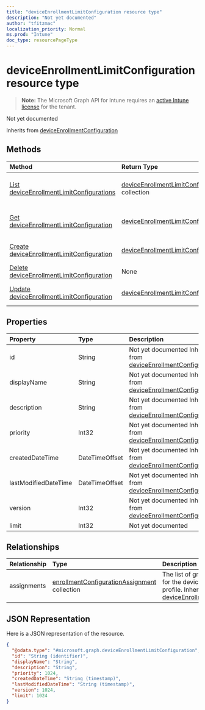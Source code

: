 ```yaml
---
title: "deviceEnrollmentLimitConfiguration resource type"
description: "Not yet documented"
author: "tfitzmac"
localization_priority: Normal
ms.prod: "Intune"
doc_type: resourcePageType
---
```


# deviceEnrollmentLimitConfiguration resource type

> **Note:** The Microsoft Graph API for Intune requires an [active Intune license](https://go.microsoft.com/fwlink/?linkid=839381) for the tenant.

Not yet documented


Inherits from [deviceEnrollmentConfiguration](../resources/intune-onboarding-deviceenrollmentconfiguration.md)

## Methods
|Method|Return Type|Description|
|:---|:---|:---|
|[List deviceEnrollmentLimitConfigurations](../api/intune-onboarding-deviceenrollmentlimitconfiguration-list.md)|[deviceEnrollmentLimitConfiguration](../resources/intune-onboarding-deviceenrollmentlimitconfiguration.md) collection|List properties and relationships of the [deviceEnrollmentLimitConfiguration](../resources/intune-onboarding-deviceenrollmentlimitconfiguration.md) objects.|
|[Get deviceEnrollmentLimitConfiguration](../api/intune-onboarding-deviceenrollmentlimitconfiguration-get.md)|[deviceEnrollmentLimitConfiguration](../resources/intune-onboarding-deviceenrollmentlimitconfiguration.md)|Read properties and relationships of the [deviceEnrollmentLimitConfiguration](../resources/intune-onboarding-deviceenrollmentlimitconfiguration.md) object.|
|[Create deviceEnrollmentLimitConfiguration](../api/intune-onboarding-deviceenrollmentlimitconfiguration-create.md)|[deviceEnrollmentLimitConfiguration](../resources/intune-onboarding-deviceenrollmentlimitconfiguration.md)|Create a new [deviceEnrollmentLimitConfiguration](../resources/intune-onboarding-deviceenrollmentlimitconfiguration.md) object.|
|[Delete deviceEnrollmentLimitConfiguration](../api/intune-onboarding-deviceenrollmentlimitconfiguration-delete.md)|None|Deletes a [deviceEnrollmentLimitConfiguration](../resources/intune-onboarding-deviceenrollmentlimitconfiguration.md).|
|[Update deviceEnrollmentLimitConfiguration](../api/intune-onboarding-deviceenrollmentlimitconfiguration-update.md)|[deviceEnrollmentLimitConfiguration](../resources/intune-onboarding-deviceenrollmentlimitconfiguration.md)|Update the properties of a [deviceEnrollmentLimitConfiguration](../resources/intune-onboarding-deviceenrollmentlimitconfiguration.md) object.|

## Properties
|Property|Type|Description|
|:---|:---|:---|
|id|String|Not yet documented Inherited from [deviceEnrollmentConfiguration](../resources/intune-onboarding-deviceenrollmentconfiguration.md)|
|displayName|String|Not yet documented Inherited from [deviceEnrollmentConfiguration](../resources/intune-onboarding-deviceenrollmentconfiguration.md)|
|description|String|Not yet documented Inherited from [deviceEnrollmentConfiguration](../resources/intune-onboarding-deviceenrollmentconfiguration.md)|
|priority|Int32|Not yet documented Inherited from [deviceEnrollmentConfiguration](../resources/intune-onboarding-deviceenrollmentconfiguration.md)|
|createdDateTime|DateTimeOffset|Not yet documented Inherited from [deviceEnrollmentConfiguration](../resources/intune-onboarding-deviceenrollmentconfiguration.md)|
|lastModifiedDateTime|DateTimeOffset|Not yet documented Inherited from [deviceEnrollmentConfiguration](../resources/intune-onboarding-deviceenrollmentconfiguration.md)|
|version|Int32|Not yet documented Inherited from [deviceEnrollmentConfiguration](../resources/intune-onboarding-deviceenrollmentconfiguration.md)|
|limit|Int32|Not yet documented|

## Relationships
|Relationship|Type|Description|
|:---|:---|:---|
|assignments|[enrollmentConfigurationAssignment](../resources/intune-onboarding-enrollmentconfigurationassignment.md) collection|The list of group assignments for the device configuration profile. Inherited from [deviceEnrollmentConfiguration](../resources/intune-onboarding-deviceenrollmentconfiguration.md)|

## JSON Representation
Here is a JSON representation of the resource.
<!-- {
  "blockType": "resource",
  "keyProperty": "id",
  "@odata.type": "microsoft.graph.deviceEnrollmentLimitConfiguration"
}
-->
``` json
{
  "@odata.type": "#microsoft.graph.deviceEnrollmentLimitConfiguration",
  "id": "String (identifier)",
  "displayName": "String",
  "description": "String",
  "priority": 1024,
  "createdDateTime": "String (timestamp)",
  "lastModifiedDateTime": "String (timestamp)",
  "version": 1024,
  "limit": 1024
}
```



